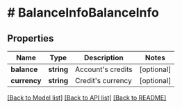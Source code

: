 # # BalanceInfoBalanceInfo

## Properties

Name | Type | Description | Notes
------------ | ------------- | ------------- | -------------
**balance** | **string** | Account&#39;s credits | [optional] 
**currency** | **string** | Credit&#39;s currency | [optional] 

[[Back to Model list]](../../README.md#documentation-for-models) [[Back to API list]](../../README.md#documentation-for-api-endpoints) [[Back to README]](../../README.md)


